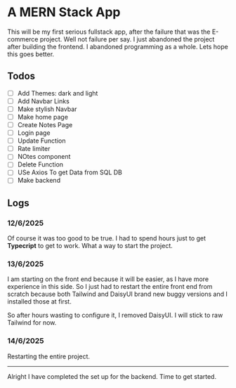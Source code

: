 # A MERN Stack App

This will be my first serious fullstack app, after the failure that was the E-commerce project. Well not failure per say. I just abandoned the project after building the frontend. I abandoned programming as a whole. Lets hope this goes better.

## Todos

- [ ] Add Themes: dark and light
- [ ] Add Navbar Links
- [ ] Make stylish Navbar
- [ ] Make home page
- [ ] Create Notes Page
- [ ] Login page
- [ ] Update Function
- [ ] Rate limiter
- [ ] NOtes component
- [ ] Delete Function
- [ ] USe Axios To get Data from SQL DB
- [ ] Make backend

## Logs

### 12/6/2025

Of course it was too good to be true. I had to spend hours just to get **Typecript** to get to work. What a way to start the project.

### 13/6/2025

I am starting on the front end because it will be easier, as I have more experience in this side. So I just had to restart the entire front end from scratch because both Tailwind and DaisyUI brand new buggy versions and I installed those at first.

So after hours wasting to configure it, I removed DaisyUI. I will stick to raw Tailwind for now.

### 14/6/2025

Restarting the entire project.
***
Alright I have completed the set up for the backend. Time to get started.
